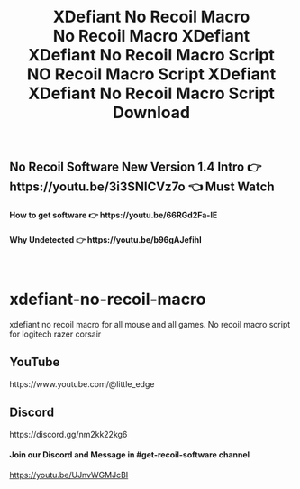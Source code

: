 
<h1 align="center">
  <br>
  XDefiant No Recoil Macro
  <br>
  No Recoil Macro XDefiant
  <br>
  XDefiant No Recoil Macro Script
  <br>
  NO Recoil Macro Script XDefiant
  <br>
  XDefiant No Recoil Macro Script Download
</h1>

<br>
<h2>No Recoil Software New Version 1.4 Intro  👉 https://youtu.be/3i3SNICVz7o 👈 Must Watch</h2>
<h4>How to get software 👉 https://youtu.be/66RGd2Fa-IE </h4>
<h4>Why Undetected 👉 https://youtu.be/b96gAJefihI </h4>
<br>

# xdefiant-no-recoil-macro
xdefiant no recoil macro for all mouse and all games. No recoil macro script for logitech razer corsair 

<h2>YouTube</h2>
https://www.youtube.com/@little_edge
<br>
<h2>Discord</h2>
https://discord.gg/nm2kk22kg6
<h4>Join our Discord and Message in #get-recoil-software channel</h4>

https://youtu.be/UJnvWGMJcBI





